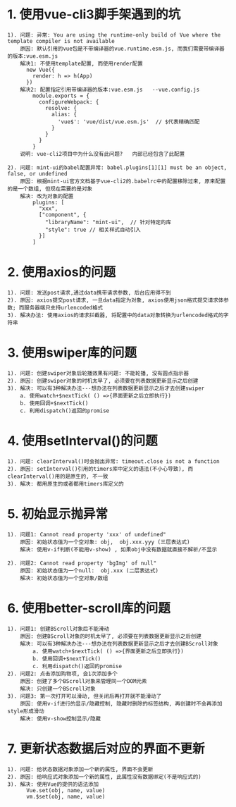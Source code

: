 # 1. 使用vue-cli3脚手架遇到的坑
    1). 问题: 异常: You are using the runtime-only build of Vue where the template compiler is not available
        原因: 默认引用的vue包是不带编译器的vue.runtime.esm.js, 而我们需要带编译器的版本:vue.esm.js
        解决1: 不使用template配置, 而使用render配置
          new Vue({
            render: h => h(App)
          })
        解决2: 配置指定引用带编译器的版本:vue.esm.js   --vue.config.js
            module.exports = {
              configureWebpack: {
                resolve: {
                  alias: {
                    'vue$': 'vue/dist/vue.esm.js'  // $代表精确匹配
                  }
                }
              }
            }
        说明: vue-cli2项目中为什么没有此问题?   内部已经包含了此配置
        
    2). 问题: mint-ui的babel配置异常: babel.plugins[1][1] must be an object, false, or undefined
        原因: 根据mint-ui官方文档基于vue-cli2的.babelrc中的配置移除过来, 原来配置的是一个数组, 但现在需要的是对象
        解决: 改为对象的配置
            plugins: [
              "xxx",
              ["component", {
                "libraryName": "mint-ui",  // 针对特定的库
                "style": true // 相关样式自动引入
              }]
            ]
# 2. 使用axios的问题
    1). 问题: 发送post请求,通过data携带请求参数, 后台应用得不到
    2). 原因: axios提交post请求, 一旦data指定为对象, axios使用json格式提交请求体参数; 而服务器端只支持urlencoded格式
    3). 解决办法: 使用axios的请求拦截器, 将配置中的data对象转换为urlencoded格式的字符串

# 3. 使用swiper库的问题
    1). 问题: 创建swiper对象后轮播效果有问题: 不能轮播, 没有圆点指示器
    2). 原因: 创建swiper对象的时机太早了, 必须要在列表数据更新显示之后创建
    3). 解决: 可以有3种解决办法---想办法在列表数据更新显示之后才去创建swiper
        a. 使用watch+$nextTick( () =>{界面更新之后立即执行})
        b. 使用回调+$nextTick()
        c. 利用dispatch()返回的promise

# 4. 使用setInterval()的问题
    1). 问题: clearInterval()时会抛出异常: timeout.close is not a function
    2). 原因: setInterval()引用的timers库中定义的语法(不小心导致), 而clearInterval()用的是原生的, 不一致
    3). 解决: 都用原生的或者都用timers库定义的

# 5. 初始显示抛异常
    1). 问题1: Cannot read property 'xxx' of undefined"
        原因: 初始状态值为一个空对象: obj,  obj.xxx.yyy (三层表达式)
        解决: 使用v-if判断(不能用v-show) , 如果obj中没有数据就直接不解析/不显示
    
    2). 问题2: Cannot read property 'bgImg' of null"
        原因: 初始状态值为一个null:  obj.xxx (二层表达式)
        解决: 初始状态值为一个空对象/数组

# 6. 使用better-scroll库的问题
    1). 问题1: 创建BScroll对象后不能滑动
        原因: 创建BScroll对象的时机太早了, 必须要在列表数据更新显示之后创建
        解决: 可以有3种解决办法---想办法在列表数据更新显示之后才去创建BScroll对象
            a. 使用watch+$nextTick( () =>{界面更新之后立即执行})
            b. 使用回调+$nextTick()
            c. 利用dispatch()返回的promise
    2). 问题2: 点击添加购物项, 会1次添加多个
        原因: 创建了多个BScroll对象来管理同一个DOM元素
        解决: 只创建一个BScroll对象 
    3). 问题3: 第一次打开可以滑动, 但关闭后再打开就不能滑动了
        原因: 使用v-if进行的显示/隐藏控制, 隐藏时删除的标签结构, 再创建时不会再添加style形成滑动
        解决: 使用v-show控制显示/隐藏

# 7. 更新状态数据后对应的界面不更新
    1). 问题: 给状态数据对象添加一个新的属性, 界面不会更新
    2). 原因: 给响应式对象添加一个新的属性, 此属性没有数据绑定(不是响应式的)
    3). 解决: 使用Vue的提供的语法添加
          Vue.set(obj, name, value)
          vm.$set(obj, name, value)


​          